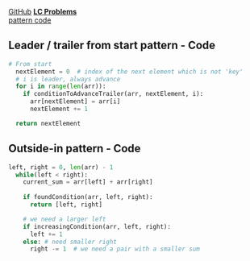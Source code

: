 [GitHub](https://github.com/MahdiMashrur/Awesome-Coding-Interview-Question-Patterns#22-pointers-or-iterators)
[**LC Problems**](https://gist.github.com/tykurtz/3548a31f673588c05c89f9ca42067bc4#pattern-two-pointers)<br>[pattern code](../../../../PROFESSIONAL%20DEV/Interview%20Prep/Code/Coding%20Interview%20Patterns/Two%20Pointers.md)

## Leader / trailer from start pattern - Code

```python
# From start
  nextElement = 0  # index of the next element which is not 'key'
  # i is leader, always advance
  for i in range(len(arr)):
    if conditionToAdvanceTrailer(arr, nextElement, i):
      arr[nextElement] = arr[i]
      nextElement += 1

  return nextElement
```

## Outside-in pattern - Code

```python
left, right = 0, len(arr) - 1
  while(left < right):
    current_sum = arr[left] + arr[right]
    
    if foundCondition(arr, left, right):
      return [left, right]

    # we need a larger left
    if increasingCondition(arr, left, right):
      left += 1  
    else: # need smaller right
      right -= 1  # we need a pair with a smaller sum
```


